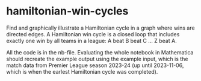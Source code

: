 # hamiltonian-win-cycles
Find and graphically illustrate a Hamiltonian cycle in a graph where wins are directed edges.
A Hamiltonian win cycle is a closed loop that includes exactly one win by all teams in a league: A beat B beat C ... Z beat A.

All the code is in the nb-file. Evaluating the whole notebook in Mathematica should recreate the example output using the example input, which is the match data from Premier League season 2023-24 (up until 2023-11-06, which is when the earlest Hamiltonian cycle was completed).
